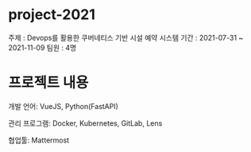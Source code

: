 # project-2021

주제 : Devops를 활용한 쿠버네티스 기반 시설 예약 시스템
기간 : 2021-07-31 ~ 2021-11-09
팀원 : 4명

# 프로젝트 내용
개발 언어: VueJS, Python(FastAPI)

관리 프로그램: Docker, Kubernetes, GitLab, Lens

협업툴: Mattermost
